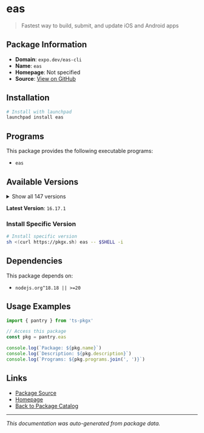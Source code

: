 # eas

> Fastest way to build, submit, and update iOS and Android apps

## Package Information

- **Domain**: `expo.dev/eas-cli`
- **Name**: `eas`
- **Homepage**: Not specified
- **Source**: [View on GitHub](https://github.com/pkgxdev/pantry/tree/main/projects/expo.dev/eas-cli/package.yml)

## Installation

```bash
# Install with launchpad
launchpad install eas
```

## Programs

This package provides the following executable programs:

- `eas`

## Available Versions

<details>
<summary>Show all 147 versions</summary>

- `16.17.1`, `16.17.0`, `16.16.0`, `16.15.0`, `16.14.1`
- `16.14.0`, `16.13.4`, `16.13.3`, `16.13.2`, `16.13.1`
- `16.13.0`, `16.12.0`, `16.11.0`, `16.10.1`, `16.10.0`
- `16.9.0`, `16.8.0`, `16.7.2`, `16.7.1`, `16.7.0`
- `16.6.2`, `16.6.1`, `16.6.0`, `16.5.0`, `16.4.2`
- `16.4.1`, `16.4.0`, `16.3.3`, `16.3.2`, `16.3.1`
- `16.3.0`, `16.2.2`, `16.2.1`, `16.2.0`, `16.1.0`
- `16.0.1`, `16.0.0`, `15.0.15`, `15.0.14`, `15.0.13`
- `15.0.12`, `15.0.11`, `15.0.10`, `15.0.9`, `15.0.8`
- `15.0.7`, `15.0.6`, `15.0.5`, `15.0.4`, `15.0.3`
- `15.0.2`, `15.0.1`, `15.0.0`, `14.7.1`, `14.7.0`
- `14.6.0`, `14.5.0`, `14.4.1`, `14.4.0`, `14.3.1`
- `14.3.0`, `14.2.0`, `14.1.0`, `14.0.3`, `14.0.2`
- `14.0.1`, `14.0.0`, `13.4.2`, `13.4.1`, `13.4.0`
- `13.3.0`, `13.2.3`, `13.2.2`, `13.2.1`, `13.2.0`
- `13.1.1`, `13.1.0`, `13.0.1`, `13.0.0`, `12.6.2`
- `12.6.1`, `12.6.0`, `12.5.4`, `12.5.3`, `12.5.2`
- `12.5.1`, `12.5.0`, `12.4.1`, `12.4.0`, `12.3.0`
- `12.2.0`, `12.1.1`, `12.1.0`, `12.0.0`, `11.0.3`
- `11.0.2`, `11.0.1`, `11.0.0`, `10.2.4`, `10.2.3`
- `10.2.2`, `10.2.1`, `10.2.0`, `10.1.1`, `10.1.0`
- `10.0.3`, `10.0.2`, `10.0.1`, `10.0.0`, `9.2.0`
- `9.1.0`, `9.0.10`, `9.0.9`, `9.0.8`, `9.0.7`
- `9.0.6`, `9.0.5`, `9.0.4`, `9.0.3`, `9.0.2`
- `9.0.1`, `9.0.0`, `8.0.0`, `7.8.5`, `7.8.4`
- `7.8.3`, `7.8.2`, `7.8.1`, `7.8.0`, `7.7.0`
- `7.6.2`, `7.6.1`, `7.6.0`, `7.5.0`, `7.4.0`
- `7.3.0`, `7.2.0`, `7.1.3`, `7.1.2`, `7.1.1`
- `7.1.0`, `7.0.0`, `6.1.0`, `6.0.0`, `5.9.3`
- `5.9.2`, `5.9.1`

</details>

**Latest Version**: `16.17.1`

### Install Specific Version

```bash
# Install specific version
sh <(curl https://pkgx.sh) eas -- $SHELL -i
```

## Dependencies

This package depends on:

- `nodejs.org^18.18 || >=20`

## Usage Examples

```typescript
import { pantry } from 'ts-pkgx'

// Access this package
const pkg = pantry.eas

console.log(`Package: ${pkg.name}`)
console.log(`Description: ${pkg.description}`)
console.log(`Programs: ${pkg.programs.join(', ')}`)
```

## Links

- [Package Source](https://github.com/pkgxdev/pantry/tree/main/projects/expo.dev/eas-cli/package.yml)
- [Homepage](#)
- [Back to Package Catalog](../../../package-catalog.md)

---

*This documentation was auto-generated from package data.*
